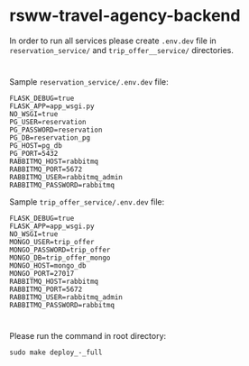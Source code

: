 # rsww-travel-agency-backend

In order to run all services please create ```.env.dev``` file in ```reservation_service/``` and ```trip_offer__service/``` directories. 
#
Sample ```reservation_service/.env.dev``` file: 
```
FLASK_DEBUG=true
FLASK_APP=app_wsgi.py
NO_WSGI=true
PG_USER=reservation
PG_PASSWORD=reservation
PG_DB=reservation_pg
PG_HOST=pg_db
PG_PORT=5432
RABBITMQ_HOST=rabbitmq
RABBITMQ_PORT=5672
RABBITMQ_USER=rabbitmq_admin
RABBITMQ_PASSWORD=rabbitmq
```

Sample ```trip_offer_service/.env.dev``` file: 

```
FLASK_DEBUG=true
FLASK_APP=app_wsgi.py
NO_WSGI=true
MONGO_USER=trip_offer
MONGO_PASSWORD=trip_offer
MONGO_DB=trip_offer_mongo
MONGO_HOST=mongo_db
MONGO_PORT=27017
RABBITMQ_HOST=rabbitmq
RABBITMQ_PORT=5672
RABBITMQ_USER=rabbitmq_admin
RABBITMQ_PASSWORD=rabbitmq
```
#
Please run the command in root directory:

```sudo make deploy_-_full```